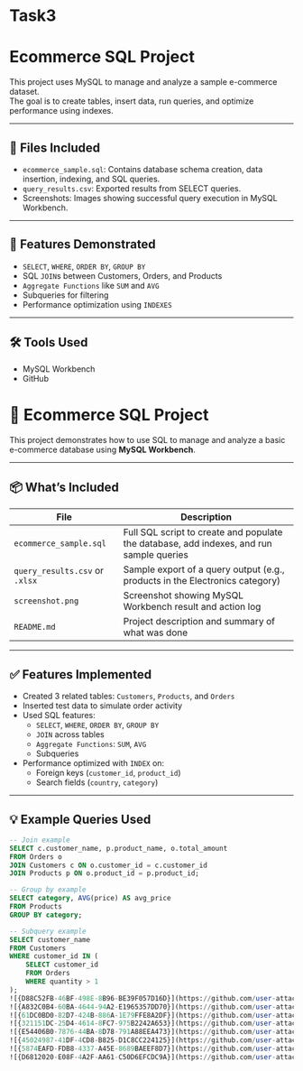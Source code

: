 # Task3
# Ecommerce SQL Project

This project uses MySQL to manage and analyze a sample e-commerce dataset.  
The goal is to create tables, insert data, run queries, and optimize performance using indexes.

---

## 📁 Files Included
- `ecommerce_sample.sql`: Contains database schema creation, data insertion, indexing, and SQL queries.
- `query_results.csv`: Exported results from SELECT queries.
- Screenshots: Images showing successful query execution in MySQL Workbench.

---

## 🧪 Features Demonstrated
- `SELECT`, `WHERE`, `ORDER BY`, `GROUP BY`
- SQL `JOIN`s between Customers, Orders, and Products
- `Aggregate Functions` like `SUM` and `AVG`
- Subqueries for filtering
- Performance optimization using `INDEXES`

---

## 🛠 Tools Used
- MySQL Workbench
- GitHub

# 🛒 Ecommerce SQL Project

This project demonstrates how to use SQL to manage and analyze a basic e-commerce database using **MySQL Workbench**.

---

## 📦 What’s Included

| File | Description |
|------|-------------|
| `ecommerce_sample.sql` | Full SQL script to create and populate the database, add indexes, and run sample queries |
| `query_results.csv` or `.xlsx` | Sample export of a query output (e.g., products in the Electronics category) |
| `screenshot.png` | Screenshot showing MySQL Workbench result and action log |
| `README.md` | Project description and summary of what was done |

---

## ✅ Features Implemented

- Created 3 related tables: `Customers`, `Products`, and `Orders`
- Inserted test data to simulate order activity
- Used SQL features:
  - `SELECT`, `WHERE`, `ORDER BY`, `GROUP BY`
  - `JOIN` across tables
  - `Aggregate Functions`: `SUM`, `AVG`
  - Subqueries
- Performance optimized with `INDEX` on:
  - Foreign keys (`customer_id`, `product_id`)
  - Search fields (`country`, `category`)

---

## 💡 Example Queries Used

```sql
-- Join example
SELECT c.customer_name, p.product_name, o.total_amount
FROM Orders o
JOIN Customers c ON o.customer_id = c.customer_id
JOIN Products p ON o.product_id = p.product_id;

-- Group by example
SELECT category, AVG(price) AS avg_price
FROM Products
GROUP BY category;

-- Subquery example
SELECT customer_name
FROM Customers
WHERE customer_id IN (
    SELECT customer_id
    FROM Orders
    WHERE quantity > 1
);
![{D88C52FB-46BF-498E-8B96-BE39F057D16D}](https://github.com/user-attachments/assets/a529d7b9-5d5d-4133-9f04-8532d85c7c7b)
![{A832C0B4-60BA-4644-94A2-E1965357DD70}](https://github.com/user-attachments/assets/6554027b-9f84-448f-bbcc-825c86ae221d)
![{61DC0BD0-82D7-424B-886A-1E79FFE8A2DF}](https://github.com/user-attachments/assets/125236f5-2c82-4fcb-8449-dc01daed7cf1)
![{321151DC-25D4-4614-8FC7-975B2242A653}](https://github.com/user-attachments/assets/a187d1f8-31c5-43f1-a9d8-00898b129fcf)
![{E54406B0-7876-44BA-8D78-791A88EEA473}](https://github.com/user-attachments/assets/b6432471-7da0-4c7a-b33a-ebfdb756780b)
![{45024987-41DF-4CD8-B825-D1C8CC224125}](https://github.com/user-attachments/assets/56f25b20-e9f6-4313-bcba-a0f498b72f50)
![{5874EAFD-FDB8-4337-A45E-8689BAEEF8D7}](https://github.com/user-attachments/assets/3e3694ce-2f29-4d9d-b8cc-fb5707aaa1bc)
![{D6812020-E08F-4A2F-AA61-C50D6EFCDC9A}](https://github.com/user-attachments/assets/48e033de-dc06-4f9c-bf37-462da7395460)

